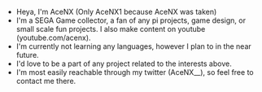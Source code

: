 - Heya, I'm AceNX
(Only AceNX1 because AceNX was taken)
- I'm a SEGA Game collector, a fan of any pi projects, game design, or small scale fun projects. I also make content on youtube (youtube.com/acenx).
- I'm currently not learning any languages, however I plan to in the near future. 
- I'd love to be a part of any project related to the interests above. 
- I'm most easily reachable through my twitter (AceNX__), so feel free to contact me there. 


